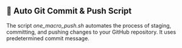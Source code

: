 ## 🔄 Auto Git Commit & Push Script

The script *one_macro_push.sh* automates the process of staging, committing, and pushing changes to your GitHub repository.
It uses predetermined commit message.
